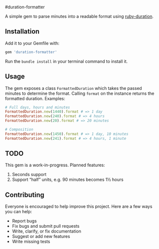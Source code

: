 #duration-formatter

A simple gem to parse minutes into a readable format using [ruby-duration](https://github.com/peleteiro/ruby-duration).

## Installation

Add it to your Gemfile with:

```ruby
gem 'duration-formatter'
```

Run the `bundle install` in your terminal command to install it.

## Usage

The gem exposes a class `FormattedDuration` which takes the passed minutes to determine the format. Calling `format` on the instance  returns the formatted duration. Examples:

```ruby
# Full days, hours and minutes
FormattedDuration.new(1440).format # => 1 day
FormattedDuration.new(240).format # => 4 hours
FormattedDuration.new(20).format # => 20 minutes

# Composition
FormattedDuration.new(1450).format # => 1 day, 10 minutes
FormattedDuration.new(241).format # => 4 hours, 1 minute
```

## TODO

This gem is a work-in-progress. Planned features:

1. Seconds support
2. Support “half” units, e.g. 90 minutes becomes 1½ hours

## Contributing

Everyone is encouraged to help improve this project. Here are a few ways you can help:

- Report bugs
- Fix bugs and submit pull requests
- Write, clarify, or fix documentation
- Suggest or add new features
- Write missing tests